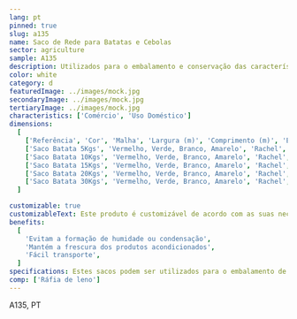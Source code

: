 ```yaml
---
lang: pt
pinned: true
slug: a135
name: Saco de Rede para Batatas e Cebolas
sector: agriculture
sample: A135
description: Utilizados para o embalamento e conservação das características dos produtos agrícolas frescos e frutos secos.
color: white
category: d
featuredImage: ../images/mock.jpg
secondaryImage: ../images/mock.jpg
tertiaryImage: ../images/mock.jpg
characteristics: ['Comércio', 'Uso Doméstico']
dimensions:
  [
    ['Referência', 'Cor', 'Malha', 'Largura (m)', 'Comprimento (m)', 'Embalagem (un)'],
    ['Saco Batata 5Kgs', 'Vermelho, Verde, Branco, Amarelo', 'Rachel', '0.3', '0.45', '2000'],
    ['Saco Batata 10Kgs', 'Vermelho, Verde, Branco, Amarelo', 'Rachel', '0.34', '0.56', '2000'],
    ['Saco Batata 15Kgs', 'Vermelho, Verde, Branco, Amarelo', 'Rachel', '0.37', '0.65', '2000'],
    ['Saco Batata 20Kgs', 'Vermelho, Verde, Branco, Amarelo', 'Rachel', '0.4', '0.73', '2000'],
    ['Saco Batata 30Kgs', 'Vermelho, Verde, Branco, Amarelo', 'Rachel', '0.48', '0.8', '2000'],
  ]

customizable: true
customizableText: Este produto é customizável de acordo com as suas necessidades. Contacte-nos para mais informações.
benefits:
  [
    'Evitam a formação de humidade ou condensação',
    'Mantém a frescura dos produtos acondicionados',
    'Fácil transporte',
  ]
specifications: Estes sacos podem ser utilizados para o embalamento de batatas, cebolas, outros produtos agrícolas e marisco. Também podem acondicionar lenha, pinhas e outros produtos desta categoria.
comp: ['Ráfia de leno']
---
```


A135, PT
